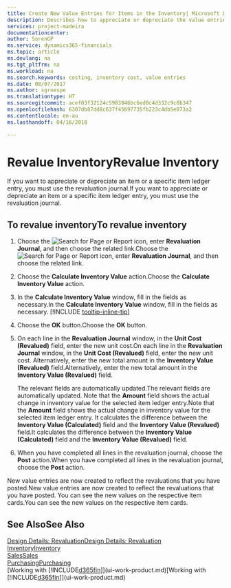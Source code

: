 ```yaml
---
title: Create New Value Entries for Items in the Inventory| Microsoft Docs
description: Describes how to appreciate or depreciate the value entries of one or more items in the inventory by posting their current, calculated value.
services: project-madeira
documentationcenter: 
author: SorenGP
ms.service: dynamics365-financials
ms.topic: article
ms.devlang: na
ms.tgt_pltfrm: na
ms.workload: na
ms.search.keywords: costing, inventory cost, value entries
ms.date: 08/07/2017
ms.author: sgroespe
ms.translationtype: HT
ms.sourcegitcommit: acef03f32124c5983846bc6ed0c4d332c9c8b347
ms.openlocfilehash: 6307db87dd8c637f45697735fb223c4db5e073a2
ms.contentlocale: en-au
ms.lasthandoff: 04/16/2018

---
```

# <a name="revalue-inventory"></a><span data-ttu-id="0de39-103">Revalue Inventory</span><span class="sxs-lookup"><span data-stu-id="0de39-103">Revalue Inventory</span></span>
<span data-ttu-id="0de39-104">If you want to appreciate or depreciate an item or a specific item ledger entry, you must use the revaluation journal.</span><span class="sxs-lookup"><span data-stu-id="0de39-104">If you want to appreciate or depreciate an item or a specific item ledger entry, you must use the revaluation journal.</span></span>

## <a name="to-revalue-inventory"></a><span data-ttu-id="0de39-105">To revalue inventory</span><span class="sxs-lookup"><span data-stu-id="0de39-105">To revalue inventory</span></span>
1. <span data-ttu-id="0de39-106">Choose the ![Search for Page or Report](media/ui-search/search_small.png "Search for Page or Report icon") icon, enter **Revaluation Journal**, and then choose the related link.</span><span class="sxs-lookup"><span data-stu-id="0de39-106">Choose the ![Search for Page or Report](media/ui-search/search_small.png "Search for Page or Report icon") icon, enter **Revaluation Journal**, and then choose the related link.</span></span>
2. <span data-ttu-id="0de39-107">Choose the **Calculate Inventory Value** action.</span><span class="sxs-lookup"><span data-stu-id="0de39-107">Choose the **Calculate Inventory Value** action.</span></span>
3. <span data-ttu-id="0de39-108">In the **Calculate Inventory Value** window, fill in the fields as necessary.</span><span class="sxs-lookup"><span data-stu-id="0de39-108">In the **Calculate Inventory Value** window, fill in the fields as necessary.</span></span> [!INCLUDE [tooltip-inline-tip](includes/tooltip-inline-tip_md.md)]
4. <span data-ttu-id="0de39-109">Choose the **OK** button.</span><span class="sxs-lookup"><span data-stu-id="0de39-109">Choose the **OK** button.</span></span>
5. <span data-ttu-id="0de39-110">On each line in the **Revaluation Journal** window, in the **Unit Cost (Revalued)** field, enter the new unit cost.</span><span class="sxs-lookup"><span data-stu-id="0de39-110">On each line in the **Revaluation Journal** window, in the **Unit Cost (Revalued)** field, enter the new unit cost.</span></span> <span data-ttu-id="0de39-111">Alternatively, enter the new total amount in the **Inventory Value (Revalued)** field.</span><span class="sxs-lookup"><span data-stu-id="0de39-111">Alternatively, enter the new total amount in the **Inventory Value (Revalued)** field.</span></span>

    <span data-ttu-id="0de39-112">The relevant fields are automatically updated.</span><span class="sxs-lookup"><span data-stu-id="0de39-112">The relevant fields are automatically updated.</span></span> <span data-ttu-id="0de39-113">Note that the **Amount** field shows the actual change in inventory value for the selected item ledger entry.</span><span class="sxs-lookup"><span data-stu-id="0de39-113">Note that the **Amount** field shows the actual change in inventory value for the selected item ledger entry.</span></span> <span data-ttu-id="0de39-114">It calculates the difference between the **Inventory Value (Calculated)** field and the **Inventory Value (Revalued)** field.</span><span class="sxs-lookup"><span data-stu-id="0de39-114">It calculates the difference between the **Inventory Value (Calculated)** field and the **Inventory Value (Revalued)** field.</span></span>
6. <span data-ttu-id="0de39-115">When you have completed all lines in the revaluation journal, choose the **Post** action.</span><span class="sxs-lookup"><span data-stu-id="0de39-115">When you have completed all lines in the revaluation journal, choose the **Post** action.</span></span>

<span data-ttu-id="0de39-116">New value entries are now created to reflect the revaluations that you have posted.</span><span class="sxs-lookup"><span data-stu-id="0de39-116">New value entries are now created to reflect the revaluations that you have posted.</span></span> <span data-ttu-id="0de39-117">You can see the new values on the respective item cards.</span><span class="sxs-lookup"><span data-stu-id="0de39-117">You can see the new values on the respective item cards.</span></span>

## <a name="see-also"></a><span data-ttu-id="0de39-118">See Also</span><span class="sxs-lookup"><span data-stu-id="0de39-118">See Also</span></span>
[<span data-ttu-id="0de39-119">Design Details: Revaluation</span><span class="sxs-lookup"><span data-stu-id="0de39-119">Design Details: Revaluation</span></span>](design-details-revaluation.md)  
[<span data-ttu-id="0de39-120">Inventory</span><span class="sxs-lookup"><span data-stu-id="0de39-120">Inventory</span></span>](inventory-manage-inventory.md)  
[<span data-ttu-id="0de39-121">Sales</span><span class="sxs-lookup"><span data-stu-id="0de39-121">Sales</span></span>](sales-manage-sales.md)  
[<span data-ttu-id="0de39-122">Purchasing</span><span class="sxs-lookup"><span data-stu-id="0de39-122">Purchasing</span></span>](purchasing-manage-purchasing.md)  
<span data-ttu-id="0de39-123">[Working with [!INCLUDE[d365fin](includes/d365fin_md.md)]](ui-work-product.md)</span><span class="sxs-lookup"><span data-stu-id="0de39-123">[Working with [!INCLUDE[d365fin](includes/d365fin_md.md)]](ui-work-product.md)</span></span>


